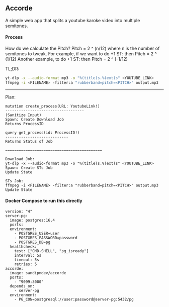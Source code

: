 ## Accorde
A simple web app that splits a youtube karoke video into multiple semitones.

#### Process

How do we calculate the Pitch?
Pitch = 2 ^ (n/12) where n is the number of semitones to tweak.
For example, if we want to do +1 ST: then Pitch = 2 ^ (1/12)
Another example, to do +1 ST: then Pitch = 2 ^ (-1/12)

TL;DR:
```bash
yt-dlp -x --audio-format mp3 -o "%(title)s.%(ext)s" <YOUTUBE_LINK>
ffmpeg -i <FILENAME> -filter:a "rubberband=pitch=<PITCH>" output.mp3
```

---

Plan:

```
mutation create_process(URL: YoutubeLink!)
-----------------------------------
(Sanitize Input)
Spawn: Create Download Job
Returns ProcessID

query get_process(id: ProcessID!)
----------------------------
Returns Status of Job

===========================================

Download Job:
yt-dlp -x --audio-format mp3 -o "%(title)s.%(ext)s" <YOUTUBE_LINK>
Spawn: Create STs Job
Update State

STs Job:
ffmpeg -i <FILENAME> -filter:a "rubberband=pitch=<PITCH>" output.mp3
Update State
```

#### Docker Compose to run this directly
```
version: "4"
server-pg:
  image: postgres:16.4
  ports:
  environment:
    - POSTGRES_USER=user
    - POSTGRES_PASSWORD=password
    - POSTGRES_DB=pg
  healthcheck:
    test: ["CMD-SHELL", "pg_isready"]
    interval: 5s
    timeout: 5s
    retries: 5
accorde:
  image: sandipndev/accorde
  ports:
    - "9099:3000"
  depends_on:
    - server-pg
  environment:
    - PG_CON=postgresql://user:password@server-pg:5432/pg
```
